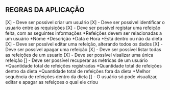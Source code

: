 
## REGRAS DA APLICAÇÃO
[X] - Deve ser possivel criar um usuário
[X] - Deve ser possivel identificar o usuario entre as requisições
[X] - Deve ser possivel registar uma refeição feita, com as seguintes informações
*Refeições devem ser relacionadas a um usuário
*Nome
*Descrição
*Data e Hora
*Está dentro ou não da dieta
[X] - Deve ser possível editar uma refeição, alterando todos os dados
[X] - Deve ser possível apagar uma refeição
[X] - Deve ser possível listar todas as refeições de um usuario
[X] - Deve ser possível visalizar uma única refeição
[] - Deve ser possível recuperar as métricas de um usuário
*Quantidade total de refeições registradas
*Quantidade total de refeições dentro da dieta
*Quantidade total de refeições fora da dieta
*Melhor sequência de refeições dentro da dieta
[] - O usuário só pode visualizar, editar e apagar as refeiçoes o qual ele criou